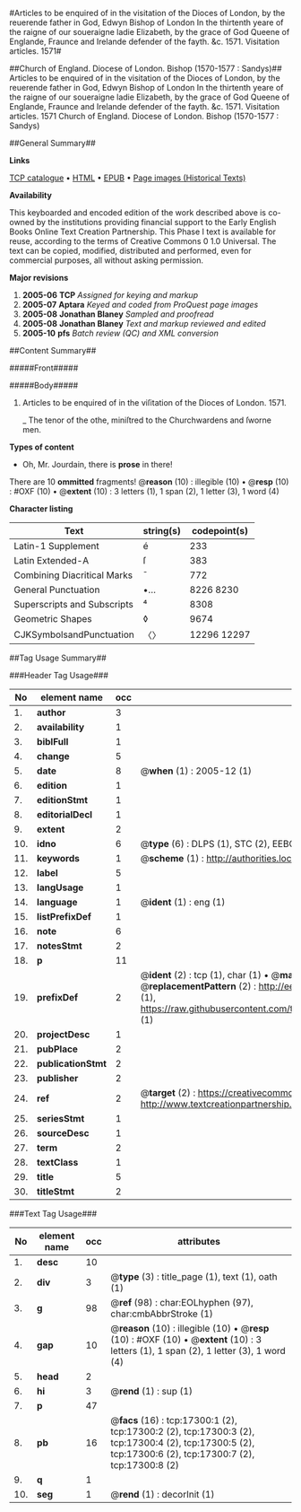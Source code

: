 #Articles to be enquired of in the visitation of the Dioces of London, by the reuerende father in God, Edwyn Bishop of London In the thirtenth yeare of the raigne of our soueraigne ladie Elizabeth, by the grace of God Queene of Englande, Fraunce and Irelande defender of the fayth. &c. 1571. Visitation articles. 1571#

##Church of England. Diocese of London. Bishop (1570-1577 : Sandys)##
Articles to be enquired of in the visitation of the Dioces of London, by the reuerende father in God, Edwyn Bishop of London In the thirtenth yeare of the raigne of our soueraigne ladie Elizabeth, by the grace of God Queene of Englande, Fraunce and Irelande defender of the fayth. &c. 1571.
Visitation articles. 1571
Church of England. Diocese of London. Bishop (1570-1577 : Sandys)

##General Summary##

**Links**

[TCP catalogue](http://www.ota.ox.ac.uk/tcp/)  • 
[HTML](http://tei.it.ox.ac.uk/tcp/Texts-HTML/free/A00/A00201.html)  • 
[EPUB](http://tei.it.ox.ac.uk/tcp/Texts-EPUB/free/A00/A00201.epub) • 
[Page images (Historical Texts)](https://data.historicaltexts.jisc.ac.uk/view?pubId=eebo-99852003e&pageId=eebo-99852003e-17300-1)

**Availability**

This keyboarded and encoded edition of the
	       work described above is co-owned by the institutions
	       providing financial support to the Early English Books
	       Online Text Creation Partnership. This Phase I text is
	       available for reuse, according to the terms of Creative
	       Commons 0 1.0 Universal. The text can be copied,
	       modified, distributed and performed, even for
	       commercial purposes, all without asking permission.

**Major revisions**

1. __2005-06__ __TCP__ *Assigned for keying and markup*
1. __2005-07__ __Aptara__ *Keyed and coded from ProQuest page images*
1. __2005-08__ __Jonathan Blaney__ *Sampled and proofread*
1. __2005-08__ __Jonathan Blaney__ *Text and markup reviewed and edited*
1. __2005-10__ __pfs__ *Batch review (QC) and XML conversion*

##Content Summary##

#####Front#####

#####Body#####

1. Articles to be enquired of in the
viſitation of the Dioces of
London. 1571.

    _ The tenor of the othe, miniſtred to
the Churchwardens and ſworne men.

**Types of content**

  * Oh, Mr. Jourdain, there is **prose** in there!

There are 10 **ommitted** fragments! 
 @__reason__ (10) : illegible (10)  •  @__resp__ (10) : #OXF (10)  •  @__extent__ (10) : 3 letters (1), 1 span (2), 1 letter (3), 1 word (4)

**Character listing**


|Text|string(s)|codepoint(s)|
|---|---|---|
|Latin-1 Supplement|é|233|
|Latin Extended-A|ſ|383|
|Combining             Diacritical Marks|̄|772|
|General Punctuation|•…|8226 8230|
|Superscripts             and Subscripts|⁴|8308|
|Geometric Shapes|◊|9674|
|CJKSymbolsandPunctuation|〈〉|12296 12297|

##Tag Usage Summary##

###Header Tag Usage###

|No|element name|occ|attributes|
|---|---|---|---|
|1.|__author__|3||
|2.|__availability__|1||
|3.|__biblFull__|1||
|4.|__change__|5||
|5.|__date__|8| @__when__ (1) : 2005-12 (1)|
|6.|__edition__|1||
|7.|__editionStmt__|1||
|8.|__editorialDecl__|1||
|9.|__extent__|2||
|10.|__idno__|6| @__type__ (6) : DLPS (1), STC (2), EEBO-CITATION (1), PROQUEST (1), VID (1)|
|11.|__keywords__|1| @__scheme__ (1) : http://authorities.loc.gov/ (1)|
|12.|__label__|5||
|13.|__langUsage__|1||
|14.|__language__|1| @__ident__ (1) : eng (1)|
|15.|__listPrefixDef__|1||
|16.|__note__|6||
|17.|__notesStmt__|2||
|18.|__p__|11||
|19.|__prefixDef__|2| @__ident__ (2) : tcp (1), char (1)  •  @__matchPattern__ (2) : ([0-9\-]+):([0-9IVX]+) (1), (.+) (1)  •  @__replacementPattern__ (2) : http://eebo.chadwyck.com/downloadtiff?vid=$1&page=$2 (1), https://raw.githubusercontent.com/textcreationpartnership/Texts/master/tcpchars.xml#$1 (1)|
|20.|__projectDesc__|1||
|21.|__pubPlace__|2||
|22.|__publicationStmt__|2||
|23.|__publisher__|2||
|24.|__ref__|2| @__target__ (2) : https://creativecommons.org/publicdomain/zero/1.0/ (1), http://www.textcreationpartnership.org/docs/. (1)|
|25.|__seriesStmt__|1||
|26.|__sourceDesc__|1||
|27.|__term__|2||
|28.|__textClass__|1||
|29.|__title__|5||
|30.|__titleStmt__|2||


###Text Tag Usage###

|No|element name|occ|attributes|
|---|---|---|---|
|1.|__desc__|10||
|2.|__div__|3| @__type__ (3) : title_page (1), text (1), oath (1)|
|3.|__g__|98| @__ref__ (98) : char:EOLhyphen (97), char:cmbAbbrStroke (1)|
|4.|__gap__|10| @__reason__ (10) : illegible (10)  •  @__resp__ (10) : #OXF (10)  •  @__extent__ (10) : 3 letters (1), 1 span (2), 1 letter (3), 1 word (4)|
|5.|__head__|2||
|6.|__hi__|3| @__rend__ (1) : sup (1)|
|7.|__p__|47||
|8.|__pb__|16| @__facs__ (16) : tcp:17300:1 (2), tcp:17300:2 (2), tcp:17300:3 (2), tcp:17300:4 (2), tcp:17300:5 (2), tcp:17300:6 (2), tcp:17300:7 (2), tcp:17300:8 (2)|
|9.|__q__|1||
|10.|__seg__|1| @__rend__ (1) : decorInit (1)|
